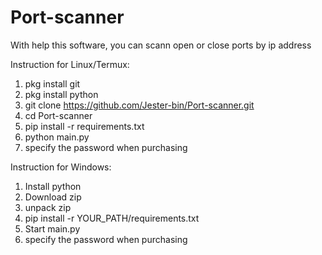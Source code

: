 # Port-scanner

With help this software,
you can scann open or close
ports by ip address


Instruction for Linux/Termux:
1. pkg install git
2. pkg install python
3. git clone https://github.com/Jester-bin/Port-scanner.git
4. cd Port-scanner
5. pip install -r requirements.txt
6. python main.py
7. specify the password when purchasing

Instruction for Windows:
1. Install python
2. Download zip
3. unpack zip
4. pip install -r YOUR_PATH/requirements.txt
5. Start main.py
6. specify the password when purchasing
